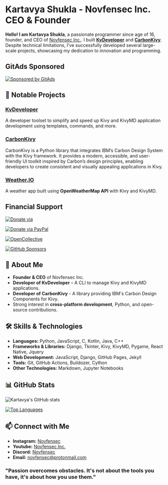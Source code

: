 <!--
**Novfensec/Novfensec** is a ✨ _special_ ✨ repository because its `README.md` (this file) appears on your GitHub profile.

Here are some ideas to get you started:

- 🔭 I’m currently working on ...
- 🌱 I’m currently learning ...
- 👯 I’m looking to collaborate on ...
- 🤔 I’m looking for help with ...
- 💬 Ask me about ...
- 📫 How to reach me: ...
- 😄 Pronouns: ...
- ⚡ Fun fact: ...
-->

# Kartavya Shukla - Novfensec Inc. CEO & Founder

**Hello! I am Kartavya Shukla**, a passionate programmer since age of 16, founder, and CEO of [Novfensec Inc.](https://novfensec.vercel.app/). I built **[KvDeveloper](https://github.com/Novfensec/KvDeveloper)** and **[CarbonKivy](https://github.com/CarbonKivy/CarbonKivy)**. Despite technical limitations, I’ve successfully developed several large-scale projects, showcasing my dedication to innovation and programming.

<!-- GitAds-Verify: MUCSXOF8EQWEAL7EG5ZQVY8PGYJIHZ63 -->

## GitAds Sponsored
[![Sponsored by GitAds](https://gitads.dev/v1/ad-serve?source=novfensec/novfensec@github)](https://gitads.dev/v1/ad-track?source=novfensec/novfensec@github)



## 💼 Notable Projects

### [KvDeveloper](https://github.com/Novfensec/KvDeveloper)
A developer toolset to simplify and speed up Kivy and KivyMD application development using templates, commands, and more.

### [CarbonKivy](https://github.com/CarbonKivy/CarbonKivy)
CarbonKivy is a Python library that integrates IBM’s Carbon Design System with the Kivy framework. It provides a modern, accessible, and user-friendly UI toolkit inspired by Carbon’s design principles, enabling developers to create consistent and visually appealing applications in Kivy.

### [Weather.IO](https://github.com/Novfensec/Weather.IO)
A weather app built using **OpenWeatherMap API** with Kivy and KivyMD.

## Financial Support
[![Donate via](https://img.shields.io/badge/Donate%20via-Wise-9FE870?style=for-the-badge&logo=wise&labelColor=163300)](https://wise.com/pay/business/kartavyashukla)

[![Donate via PayPal](https://img.shields.io/badge/Donate%20via-PayPal-00457C?style=for-the-badge&logo=paypal&logoColor=white)](https://www.paypal.me/KARTAVYASHUKLA)

[![OpenCollective](https://img.shields.io/opencollective/all/Novfensec?style=for-the-badge&label=Support%20Novfensec&logo=opencollective&color=blue)](https://opencollective.com/Novfensec)

[![GitHub Sponsors](https://img.shields.io/github/sponsors/Novfensec?style=for-the-badge&label=Sponsor%20Novfensec&logo=github&color=000000)](https://github.com/sponsors/Novfensec)

<!--
### [PyNativeWebView for Kivy](https://github.com/Novfensec/PyNativeWebView)
A **cross-platform webview** implementation for Kivy, designed to run on Android, iOS, Windows, Mac, and Linux.
-->

## 🚀 About Me

- **Founder & CEO** of Novfensec Inc.
- **Developer of KvDeveloper** – A CLI to manage Kivy and KivyMD applications.
- **Developer of CarbonKivy** - A library providing IBM's Carbon Design Components for Kivy.
- Strong interest in **cross-platform development**, Python, and open-source contributions.

## 🛠️ Skills & Technologies

- **Languages:** Python, JavaScript, C, Kotlin, Java, C++
- **Frameworks & Libraries:** Django, Tkinter, Kivy, KivyMD, Pygame, React Native, Jquery
- **Web Development:** JavaScript, Django, GitHub Pages, Jekyll
- **Tools:** Git, GitHub Actions, Buildozer, Cython
- **Other Technologies:** Markdown, Jupyter Notebooks

## 📊 GitHub Stats

![Kartavya's GitHub stats](https://github-readme-stats.vercel.app/api?username=Novfensec&show_icons=true&theme=radical)

[![Top Languages](https://github-readme-stats.vercel.app/api/top-langs/?username=Novfensec&theme=radical)](https://github.com/Novfensec)

## 📫 Connect with Me

- **Instagram:** [Novfensec](https://instagram.com/Novfensec)
- **Youtube:** [Novfensec Inc.](https://youtube.com/@NovfensecInc)
- **Discord:** [Novfensec](https://discord.gg/DeJrbYTB)
- **Email:** [novfensec@protonmail.com](mailto:novfensec@protonmail.com)

### "Passion overcomes obstacles. It's not about the tools you have, it's about how you use them."
